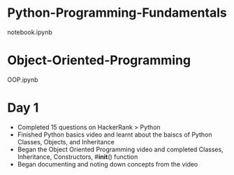# Python-Programming-Fundamentals
notebook.ipynb
# Object-Oriented-Programming
OOP.ipynb
  # Day 1
  - Completed 15 questions on HackerRank > Python
  - Finished Python basics video and learnt about the baiscs of Python Classes, Objects, and Inheritance
  - Began the Object Oriented Programming video and completed Classes, Inheritance, Constructors, #__init__() function
  - Began documenting and noting down concepts from the video
